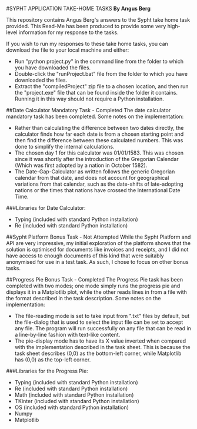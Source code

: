 #SYPHT APPLICATION TAKE-HOME TASKS
**By Angus Berg**

This repository contains Angus Berg's answers to the Sypht take home task provided. This Read-Me has been produced to
provide some very high-level information for my response to the tasks.

If you wish to run my responses to these take home tasks, you can download the file to your local machine and either:

- Run "python project.py" in the command line from the folder to which you have downloaded the files.
- Double-click the "runProject.bat" file from the folder to which you have downloaded the files.
- Extract the "compiledProject" zip file to a chosen location, and then run the "project.exe" file that can be found
inside the folder it contains. Running it in this way should not require a Python installation.

##Date Calculator Mandatory Task - Completed
The date calculator mandatory task has been completed. Some notes on the implementation:

- Rather than calculating the difference between two dates directly, the calculator finds how far each date is from a 
chosen starting point and then find the difference between these calculated numbers. This was done to simplify the
internal calculations.
- The chosen day 1 for this calculator was 01/01/1583. This was chosen since it was shortly after the introduction of
the Gregorian Calendar (Which was first adopted by a nation in October 1582).
- The Date-Gap-Calculator as written follows the generic Gregorian calendar from that date, and does not account for
geographical variations from that calendar, such as the date-shifts of late-adopting nations or the times that nations
have crossed the International Date Time.

###Libraries for Date Calculator:

- Typing (included with standard Python installation)
- Re (included with standard Python installation)

##Sypht Platform Bonus Task - Not Attempted
While the Sypht Platform and API are very impressive, my initial exploration of the platform shows that the solution is
optimised for documents like invoices and receipts, and I did not have access to enough documents of this kind that were
suitably anonymised for use in a test task. As such, I chose to focus on other bonus tasks.

##Progress Pie Bonus Task - Completed
The Progress Pie task has been completed with two modes; one mode simply runs the progress pie and displays it in a
Matplotlib plot, while the other reads lines in from a file with the format described in the task description.
Some notes on the implementation:

- The file-reading mode is set to take input from ".txt" files by default, but the file-dialog that is used to select
the input file can be set to accept any file. The program will run successfully on any file that can be read in a
line-by-line fashion with text-like content.
- The pie-display mode has to have its X value inverted when compared with the implementation described in the task
sheet. This is because the task sheet describes (0,0) as the bottom-left corner, while Matplotlib has (0,0) as the
top-left corner.

###Libraries for the Progress Pie:

- Typing (included with standard Python installation)
- Re (included with standard Python installation)
- Math (included with standard Python installation)
- TKinter (included with standard Python installation)
- OS (included with standard Python installation)
- Numpy
- Matplotlib